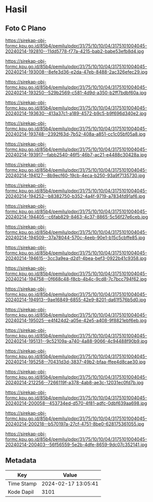 # Hasil

## Foto C Plano

https://sirekap-obj-formc.kpu.go.id/85b4/pemilu/pdpr/31/75/10/10/04/3175101004045-20240214-192810--11dd5778-f77a-4215-bab2-babe53efb8d4.jpg

https://sirekap-obj-formc.kpu.go.id/85b4/pemilu/pdpr/31/75/10/10/04/3175101004045-20240214-193008--8efe3d36-e2da-47eb-8488-2ac326efec29.jpg

https://sirekap-obj-formc.kpu.go.id/85b4/pemilu/pdpr/31/75/10/10/04/3175101004045-20240214-193250--529b2569-c581-4d9d-a350-b2ff7bdbf60a.jpg

https://sirekap-obj-formc.kpu.go.id/85b4/pemilu/pdpr/31/75/10/10/04/3175101004045-20240214-193630--413a37c1-a189-4572-b9c5-b9f696d340e2.jpg

https://sirekap-obj-formc.kpu.go.id/85b4/pemilu/pdpr/31/75/10/10/04/3175101004045-20240214-193748--2392f63d-7b52-408a-a851-cc1c05bf05a8.jpg

https://sirekap-obj-formc.kpu.go.id/85b4/pemilu/pdpr/31/75/10/10/04/3175101004045-20240214-193917--fabb2540-46f5-46b7-ac21-e4488c30428a.jpg

https://sirekap-obj-formc.kpu.go.id/85b4/pemilu/pdpr/31/75/10/10/04/3175101004045-20240214-194127--8b9ecf60-19cb-4eca-b250-93a9f7135730.jpg

https://sirekap-obj-formc.kpu.go.id/85b4/pemilu/pdpr/31/75/10/10/04/3175101004045-20240214-194252--b8382750-b352-4a4f-9719-a7834fd91af6.jpg

https://sirekap-obj-formc.kpu.go.id/85b4/pemilu/pdpr/31/75/10/10/04/3175101004045-20240214-194405--c6fab829-8463-4c37-8865-5c56f27e6ceb.jpg

https://sirekap-obj-formc.kpu.go.id/85b4/pemilu/pdpr/31/75/10/10/04/3175101004045-20240214-194509--37a78044-570c-4eeb-90e1-b15c5cbffe85.jpg

https://sirekap-obj-formc.kpu.go.id/85b4/pemilu/pdpr/31/75/10/10/04/3175101004045-20240214-194615--3cc3a9ea-d2d1-4bea-bef3-0922b41c9358.jpg

https://sirekap-obj-formc.kpu.go.id/85b4/pemilu/pdpr/31/75/10/10/04/3175101004045-20240214-194758--0f668c48-f8cb-4b4c-9cd8-7c7bcc794f62.jpg

https://sirekap-obj-formc.kpu.go.id/85b4/pemilu/pdpr/31/75/10/10/04/3175101004045-20240214-194913--9ae16849-6855-42e9-8201-da61f576b5d0.jpg

https://sirekap-obj-formc.kpu.go.id/85b4/pemilu/pdpr/31/75/10/10/04/3175101004045-20240214-195025--e4f424d2-a05e-42e5-a408-9f8821ebf6eb.jpg

https://sirekap-obj-formc.kpu.go.id/85b4/pemilu/pdpr/31/75/10/10/04/3175101004045-20240214-195131--9c52109a-a740-4a88-9066-4c94488f90b9.jpg

https://sirekap-obj-formc.kpu.go.id/85b4/pemilu/pdpr/31/75/10/10/04/3175101004045-20240214-195258--70431d3d-3837-49b2-bfaa-ffee4d8cae30.jpg

https://sirekap-obj-formc.kpu.go.id/85b4/pemilu/pdpr/31/75/10/10/04/3175101004045-20240214-212256--7266119f-a378-4ab8-ae3c-12031ec0fd7b.jpg

https://sirekap-obj-formc.kpu.go.id/85b4/pemilu/pdpr/31/75/10/10/04/3175101004045-20240214-200058--453734ed-d570-4f81-adfc-0dbf639aa698.jpg

https://sirekap-obj-formc.kpu.go.id/85b4/pemilu/pdpr/31/75/10/10/04/3175101004045-20240214-200218--b570197a-27cf-4751-8be0-628175361055.jpg

https://sirekap-obj-formc.kpu.go.id/85b4/pemilu/pdpr/31/75/10/10/04/3175101004045-20240214-200403--56f56559-5e2b-4dfe-8659-9dc07c352141.jpg


## Metadata

| Key        | Value               |
| ---------- | ------------------- |
| Time Stamp | 2024-02-17 13:05:41 |
| Kode Dapil | 3101                |




